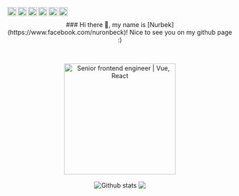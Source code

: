<p align="center">
  <a href="https://twitter.com/noreck77">
    <img align="left" alt="Twitter" width="20px" src="https://cdn.jsdelivr.net/npm/simple-icons@v3/icons/twitter.svg" />
  </a>
  <a href="https://www.linkedin.com/in/noreck77/">
    <img align="left" alt="Linkdein" width="20px" src="https://cdn.jsdelivr.net/npm/simple-icons@v3/icons/linkedin.svg" />
  </a>
  <a href="https://www.facebook.com/nuronbeck">
    <img align="left" alt="Facebook" width="20px" src="https://cdn.jsdelivr.net/npm/simple-icons@v3/icons/facebook.svg" />
  </a>
  <a href="https://t.me/noreck77">
    <img align="left" alt="Telegram" width="20px" src="https://cdn.jsdelivr.net/npm/simple-icons@v3/icons/telegram.svg" />
  </a>
  <a href="https://github.com/nuronbeck">
    <img align="left" alt="Github" width="20px" src="https://cdn.jsdelivr.net/npm/simple-icons@v3/icons/github.svg" />
  </a>
  <a href="https://instagram.com/noreck77">
    <img align="left" alt="Instagram" width="20px" src="https://cdn.jsdelivr.net/npm/simple-icons@v3/icons/instagram.svg" />
  </a>
</p>

<br />

<p align="center">
### Hi there 👋, my name is [Nurbek](https://www.facebook.com/nuronbeck)! Nice to see you on my github page :)
</p>

<br />

<p align="center">
  <img width="250px" align="center" src="https://scontent.ftas5-1.fna.fbcdn.net/v/t1.6435-9/201103805_3982741651838322_5385499032013837601_n.jpg?_nc_cat=109&ccb=1-5&_nc_sid=09cbfe&_nc_ohc=tr1WkeszqiEAX-hDvEH&_nc_ht=scontent.ftas5-1.fna&oh=2cca3951cc319376f402cbcf4342f4b2&oe=617DD06D" alt="Senior frontend engineer | Vue, React">
</p>

<p align="center">
  <img align="center" src="https://github-readme-stats.vercel.app/api?username=nuronbeck&show_icons=true&theme=merko&line_height=21" alt="Github stats"/>
  <img align="center" src="https://github-readme-stats.vercel.app/api/top-langs/?username=nuronbeck&theme=merko&hide_langs_below=1&layout=compact" />
</p>

<br />
